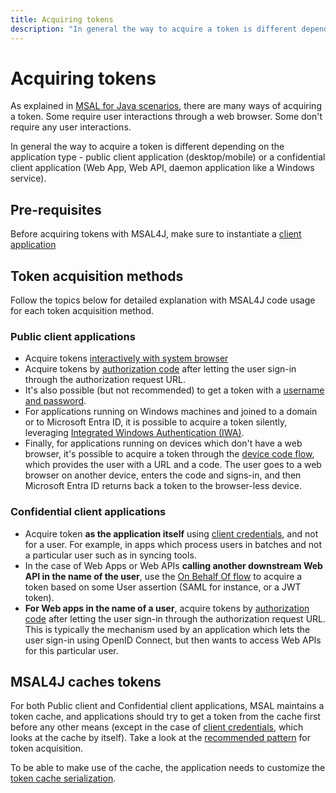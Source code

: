 ```yaml
---
title: Acquiring tokens
description: "In general the way to acquire a token is different depending on the application type - public client application (desktop/mobile) or a confidential client application (Web App, Web API, daemon application like a Windows service)."
---
```


# Acquiring tokens

As explained in [MSAL for Java scenarios](../index.md#msal-java-scenarios), there are many ways of acquiring a token. Some require user interactions through a web browser. Some don't require any user interactions.

In general the way to acquire a token is different depending on the application type - public client application (desktop/mobile) or a confidential client application (Web App, Web API, daemon application like a Windows service).

## Pre-requisites

Before acquiring tokens with MSAL4J, make sure to instantiate a [client application](./client-applications.md)

## Token acquisition methods

Follow the topics below for detailed explanation with MSAL4J code usage for each token acquisition method.

### Public client applications

- Acquire tokens [interactively with system browser](./acquiring-tokens-interactively.md)
- Acquire tokens by [authorization code](./acquiring-tokens-with-authorization-codes.md) after letting the user sign-in through the authorization request URL.
- It's also possible (but not recommended) to get a token with a [username and password](/azure/active-directory/develop/scenario-desktop-acquire-token?tabs=java#username--password).
- For applications running on Windows machines and joined to a domain or to Microsoft Entra ID, it is possible to acquire a token silently, leveraging [Integrated Windows Authentication (IWA)](../advanced/integrated-windows-authentication.md).
- Finally, for applications running on devices which don't have a web browser, it's possible to acquire a token through the [device code flow](./device-code-flow.md), which provides the user with a URL and a code. The user goes to a web browser on another device, enters the code and signs-in, and then Microsoft Entra ID returns back a token to the browser-less device.

### Confidential client applications

- Acquire token **as the application itself** using [client credentials](./client-credentials.md), and not for a user. For example, in apps which process users in batches and not a particular user such as in syncing tools.
- In the case of Web Apps or Web APIs **calling another downstream Web API in the name of the user**, use the [On Behalf Of flow](../advanced/service-to-service-calls.md) to acquire a token based on some User assertion (SAML for instance, or a JWT token).
- **For Web apps in the name of a user**, acquire tokens by [authorization code](/azure/active-directory/develop/scenario-web-app-call-api-acquire-token?tabs=java) after letting the user sign-in through the authorization request URL. This is typically the mechanism used by an application which lets the user sign-in using OpenID Connect, but then wants to access Web APIs for this particular user.

## MSAL4J caches tokens

For both Public client and Confidential client applications, MSAL maintains a token cache, and applications should try to get a token from the cache first before any other means (except in the case of [client credentials](./client-credentials.md), which looks at the cache by itself). Take a look at the [recommended pattern](/azure/active-directory/develop/scenario-desktop-acquire-token?tabs=java) for token acquisition.

To be able to make use of the cache, the application needs to customize the [token cache serialization](/azure/active-directory/develop/msal-java-token-cache-serialization).
